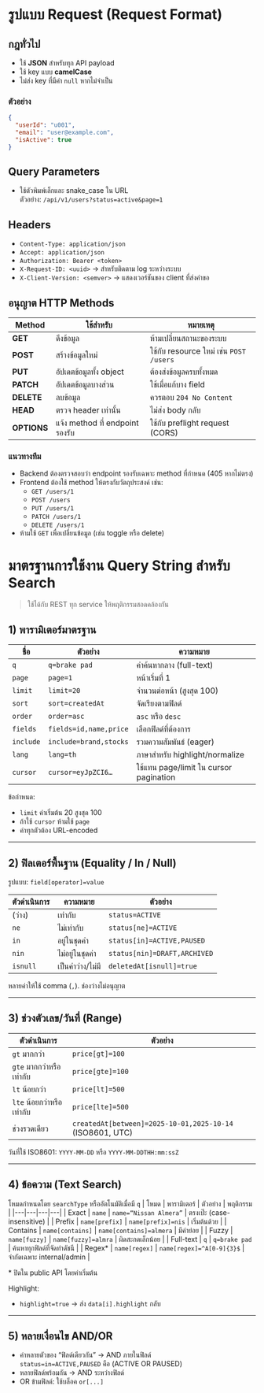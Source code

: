 # รูปแบบ Request (Request Format)

## กฎทั่วไป
- ใช้ **JSON** สำหรับทุก API payload
- ใช้ key แบบ **camelCase**
- ไม่ส่ง key ที่มีค่า `null` หากไม่จำเป็น

### ตัวอย่าง
```json
{
  "userId": "u001",
  "email": "user@example.com",
  "isActive": true
}
```

## Query Parameters
- ใช้ตัวพิมพ์เล็กและ snake_case ใน URL  
  ตัวอย่าง: `/api/v1/users?status=active&page=1`

## Headers
- `Content-Type: application/json`
- `Accept: application/json`
- `Authorization: Bearer <token>`
- `X-Request-ID: <uuid>` → สำหรับติดตาม log ระหว่างระบบ
- `X-Client-Version: <semver>` → แสดงเวอร์ชันของ client ที่ส่งคำขอ

## อนุญาต HTTP Methods

| Method | ใช้สำหรับ | หมายเหตุ |
|---------|-------------|-----------|
| **GET** | ดึงข้อมูล | ห้ามเปลี่ยนสถานะของระบบ |
| **POST** | สร้างข้อมูลใหม่ | ใช้กับ resource ใหม่ เช่น `POST /users` |
| **PUT** | อัปเดตข้อมูลทั้ง object | ต้องส่งข้อมูลครบทั้งหมด |
| **PATCH** | อัปเดตข้อมูลบางส่วน | ใช้เมื่อแก้บาง field |
| **DELETE** | ลบข้อมูล | ควรตอบ `204 No Content` |
| **HEAD** | ตรวจ header เท่านั้น | ไม่ส่ง body กลับ |
| **OPTIONS** | แจ้ง method ที่ endpoint รองรับ | ใช้กับ preflight request (CORS) |

### แนวทางทีม
- Backend ต้องตรวจสอบว่า endpoint รองรับเฉพาะ method ที่กำหนด (405 หากไม่ตรง)
- Frontend ต้องใช้ method ให้ตรงกับวัตถุประสงค์ เช่น:
  - `GET /users/1`
  - `POST /users`
  - `PUT /users/1`
  - `PATCH /users/1`
  - `DELETE /users/1`
- ห้ามใช้ `GET` เพื่อเปลี่ยนข้อมูล (เช่น toggle หรือ delete)

# มาตรฐานการใช้งาน Query String สำหรับ Search

> ใช้ได้กับ REST ทุก service ให้พฤติกรรมสอดคล้องกัน

## 1) พารามิเตอร์มาตรฐาน
| ชื่อ | ตัวอย่าง | ความหมาย |
|---|---|---|
| `q` | `q=brake pad` | คำค้นหากลาง (full-text) |
| `page` | `page=1` | หน้าเริ่มที่ 1 |
| `limit` | `limit=20` | จำนวนต่อหน้า (สูงสุด 100) |
| `sort` | `sort=createdAt` | จัดเรียงตามฟิลด์ |
| `order` | `order=asc` | `asc` หรือ `desc` |
| `fields` | `fields=id,name,price` | เลือกฟิลด์ที่ต้องการ |
| `include` | `include=brand,stocks` | รวมความสัมพันธ์ (eager) |
| `lang` | `lang=th` | ภาษาสำหรับ highlight/normalize |
| `cursor` | `cursor=eyJpZCI6…` | ใช้แทน page/limit ใน cursor pagination |

ข้อกำหนด:
- `limit` ค่าเริ่มต้น 20 สูงสุด 100
- ถ้าใช้ `cursor` ห้ามใช้ `page`
- ค่าทุกตัวต้อง URL-encoded

---

## 2) ฟิลเตอร์พื้นฐาน (Equality / In / Null)
รูปแบบ: `field[operator]=value`

| ตัวดำเนินการ | ความหมาย | ตัวอย่าง |
|---|---|---|
| (ว่าง) | เท่ากับ | `status=ACTIVE` |
| `ne` | ไม่เท่ากับ | `status[ne]=ACTIVE` |
| `in` | อยู่ในชุดค่า | `status[in]=ACTIVE,PAUSED` |
| `nin` | ไม่อยู่ในชุดค่า | `status[nin]=DRAFT,ARCHIVED` |
| `isnull` | เป็นค่าว่าง/ไม่มี | `deletedAt[isnull]=true` |

หลายค่าให้ใช้ comma (`,`). ช่องว่างไม่อนุญาต

---

## 3) ช่วงตัวเลข/วันที่ (Range)
| ตัวดำเนินการ | ตัวอย่าง |
|---|---|
| `gt` มากกว่า | `price[gt]=100` |
| `gte` มากกว่าหรือเท่ากับ | `price[gte]=100` |
| `lt` น้อยกว่า | `price[lt]=500` |
| `lte` น้อยกว่าหรือเท่ากับ | `price[lte]=500` |
| ช่วงรวดเดียว | `createdAt[between]=2025-10-01,2025-10-14` (ISO8601, UTC) |

วันที่ใช้ ISO8601: `YYYY-MM-DD` หรือ `YYYY-MM-DDTHH:mm:ssZ`

---

## 4) ข้อความ (Text Search)
โหมดกำหนดโดย `searchType` หรืออัตโนมัติเมื่อมี `q`
| โหมด | พารามิเตอร์ | ตัวอย่าง | พฤติกรรม |
|---|---|---|---|
| Exact | `name` | `name=“Nissan Almera”` | ตรงเป๊ะ (case-insensitive) |
| Prefix | `name[prefix]` | `name[prefix]=nis` | เริ่มต้นด้วย |
| Contains | `name[contains]` | `name[contains]=almera` | มีคำย่อย |
| Fuzzy | `name[fuzzy]` | `name[fuzzy]=almra` | ผิดสะกดเล็กน้อย |
| Full-text | `q` | `q=brake pad` | ค้นหาทุกฟิลด์ที่จัดทำดัชนี |
| Regex* | `name[regex]` | `name[regex]=^A[0-9]{3}$` | จำกัดเฉพาะ internal/admin |

\* ปิดใน public API โดยค่าเริ่มต้น

Highlight:
- `highlight=true` → ส่ง `data[i].highlight` กลับ

---

## 5) หลายเงื่อนไข AND/OR
- ค่าหลายตัวของ “ฟิลด์เดียวกัน” → AND ภายในฟิลด์  
  `status=in=ACTIVE,PAUSED` คือ (ACTIVE OR PAUSED)  
- หลายฟิลด์พร้อมกัน → AND ระหว่างฟิลด์  
- OR ข้ามฟิลด์: ใช้บล็อค `or[...]`  



